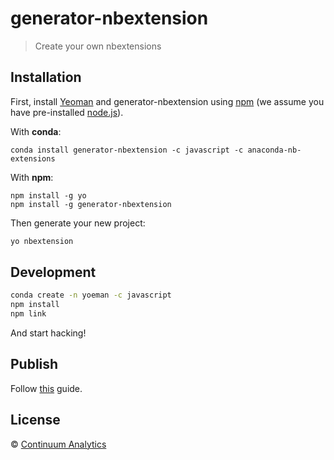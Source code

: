 # generator-nbextension
> Create your own nbextensions

## Installation

First, install [Yeoman](http://yeoman.io) and generator-nbextension using
[npm](https://www.npmjs.com/) (we assume you have pre-installed [node.js](https://nodejs.org/)).

With **conda**:

```
conda install generator-nbextension -c javascript -c anaconda-nb-extensions
```

With **npm**:

```
npm install -g yo
npm install -g generator-nbextension
```

Then generate your new project:

```bash
yo nbextension
```

## Development

```bash
conda create -n yoeman -c javascript
npm install
npm link
```

And start hacking!

## Publish

Follow [this](https://docs.npmjs.com/getting-started/publishing-npm-packages) guide.

## License

 © [Continuum Analytics](http://continuum.io)
